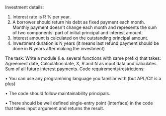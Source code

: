 Investment details:
1. Interest rate is R % per year.
2. A borrower should return his debt as fixed payment each month. Monthly payment doesn't
change each month and represents the sum of two components: part of initial principal and
interest amount.
3. Interest amount is calculated on the outstanding principal amount.
4. Investment duration is N years (it means last refund payment should be done in N years
after making the investment)

The task:
Write a module (i.e. several functions with same prefix) that takes: Agreement date, Calculation
date, X, R and N as input data and calculates Sum of all future interest payments.
Code requirements/restrictions:

• You can use any programming language you familiar with (but APL/C# is a plus)

• The code should follow maintainability principals.

• There should be well defined single-entry point (interface) in the code that takes input
argument and returns the result.
